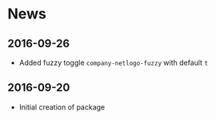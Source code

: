 News
====
2016-09-26
---
- Added fuzzy toggle `company-netlogo-fuzzy` with default `t`

2016-09-20
---
- Initial creation of package
